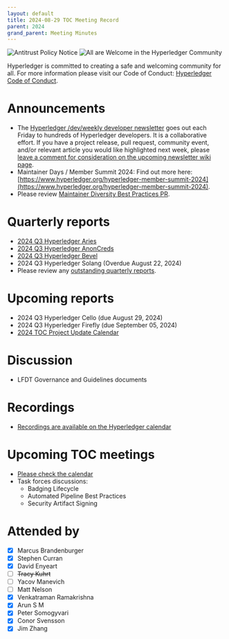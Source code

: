 ```yaml
---
layout: default
title: 2024-08-29 TOC Meeting Record
parent: 2024
grand_parent: Meeting Minutes
---
```


![Antitrust Policy Notice](../images/antitrust-policy-notice.png "Antitrust Policy Notice")
![All are Welcome in the Hyperledger Community](../images/all-are-welcome.png "All are Welcome in the Hyperledger Community")

Hyperledger is committed to creating a safe and welcoming community for all. For more information please visit our Code of Conduct: [Hyperledger Code of Conduct](https://toc.hyperledger.org/governing-documents/code-of-conduct.html).

# Announcements
- The [Hyperledger /dev/weekly developer newsletter](https://wiki.hyperledger.org/pages/viewpage.action?pageId=39618905) goes out each Friday to hundreds of Hyperledger developers. It is a collaborative effort. If you have a project release, pull request, community event, and/or relevant article you would like highlighted next week, please [leave a comment for consideration on the upcoming newsletter wiki page](https://wiki.hyperledger.org/display/DR/2024).
- Maintainer Days / Member Summit 2024: Find out more here: [https://www.hyperledger.org/hyperledger-member-summit-2024](https://www.hyperledger.org/hyperledger-member-summit-2024).
- Please review [Maintainer Diversity Best Practices PR](https://github.com/hyperledger/toc/pull/272).

# Quarterly reports
- [2024 Q3 Hyperledger Aries](https://github.com/hyperledger/toc/pull/281)
- [2024 Q3 Hyperledger AnonCreds](https://github.com/hyperledger/toc/pull/282)
- [2024 Q3 Hyperledger Bevel](https://github.com/hyperledger/toc/pull/286)
- 2024 Q3 Hyperledger Solang (Overdue August 22, 2024)
- Please review any [outstanding quarterly reports](https://github.com/hyperledger/toc/pulls?q=is%3Apr+is%3Aopen+label%3Aquarterly-report+user-review-requested%3A%40me).

# Upcoming reports
- 2024 Q3 Hyperledger Cello (due August 29, 2024)
- 2024 Q3 Hyperledger Firefly (due September 05, 2024)
- [2024 TOC Project Update Calendar](../../project-reports/2024/2024-updates.md)

# Discussion
- LFDT Governance and Guidelines documents

# Recordings
- [Recordings are available on the Hyperledger calendar](https://zoom-lfx.platform.linuxfoundation.org/meetings/lf-decentralized-trust)

# Upcoming TOC meetings
- [Please check the calendar](https://zoom-lfx.platform.linuxfoundation.org/meetings/lf-decentralized-trust)
- Task forces discussions:
  - Badging Lifecycle
  - Automated Pipeline Best Practices
  - Security Artifact Signing

# Attended by

- [x] Marcus Brandenburger
- [x] Stephen Curran
- [x] David Enyeart
- [ ] ~~Tracy Kuhrt~~
- [ ] Yacov Manevich
- [ ] Matt Nelson
- [x] Venkatraman Ramakrishna
- [x] Arun S M
- [x] Peter Somogyvari
- [x] Conor Svensson
- [x] Jim Zhang
